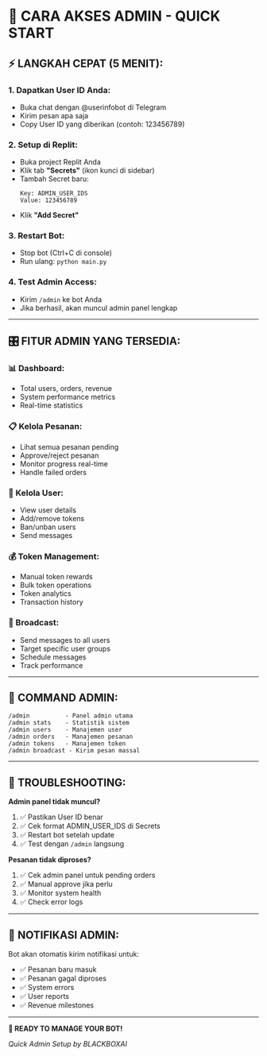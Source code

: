 # 🚀 CARA AKSES ADMIN - QUICK START

## ⚡ **LANGKAH CEPAT (5 MENIT):**

### **1. Dapatkan User ID Anda:**
- Buka chat dengan @userinfobot di Telegram
- Kirim pesan apa saja
- Copy User ID yang diberikan (contoh: 123456789)

### **2. Setup di Replit:**
- Buka project Replit Anda
- Klik tab **"Secrets"** (ikon kunci di sidebar)
- Tambah Secret baru:
  ```
  Key: ADMIN_USER_IDS
  Value: 123456789
  ```
- Klik **"Add Secret"**

### **3. Restart Bot:**
- Stop bot (Ctrl+C di console)
- Run ulang: `python main.py`

### **4. Test Admin Access:**
- Kirim `/admin` ke bot Anda
- Jika berhasil, akan muncul admin panel lengkap

---

## 🎛️ **FITUR ADMIN YANG TERSEDIA:**

### **📊 Dashboard:**
- Total users, orders, revenue
- System performance metrics
- Real-time statistics

### **📋 Kelola Pesanan:**
- Lihat semua pesanan pending
- Approve/reject pesanan
- Monitor progress real-time
- Handle failed orders

### **👥 Kelola User:**
- View user details
- Add/remove tokens
- Ban/unban users
- Send messages

### **💰 Token Management:**
- Manual token rewards
- Bulk token operations
- Token analytics
- Transaction history

### **📢 Broadcast:**
- Send messages to all users
- Target specific user groups
- Schedule messages
- Track performance

---

## 🔧 **COMMAND ADMIN:**

```
/admin          - Panel admin utama
/admin stats    - Statistik sistem
/admin users    - Manajemen user
/admin orders   - Manajemen pesanan
/admin tokens   - Manajemen token
/admin broadcast - Kirim pesan massal
```

---

## 🚨 **TROUBLESHOOTING:**

**Admin panel tidak muncul?**
1. ✅ Pastikan User ID benar
2. ✅ Cek format ADMIN_USER_IDS di Secrets
3. ✅ Restart bot setelah update
4. ✅ Test dengan `/admin` langsung

**Pesanan tidak diproses?**
1. ✅ Cek admin panel untuk pending orders
2. ✅ Manual approve jika perlu
3. ✅ Monitor system health
4. ✅ Check error logs

---

## 📱 **NOTIFIKASI ADMIN:**

Bot akan otomatis kirim notifikasi untuk:
- ✅ Pesanan baru masuk
- ✅ Pesanan gagal diproses
- ✅ System errors
- ✅ User reports
- ✅ Revenue milestones

---

**🎯 READY TO MANAGE YOUR BOT!**

*Quick Admin Setup by BLACKBOXAI*
